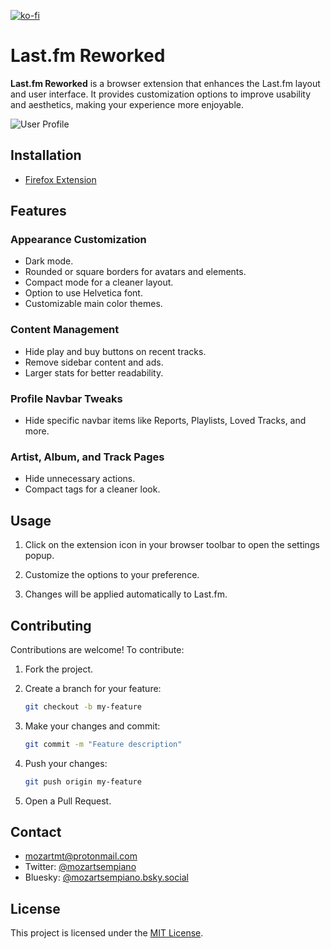 [![ko-fi](https://ko-fi.com/img/githubbutton_sm.svg)](https://ko-fi.com/V7V81FVVVI)

# Last.fm Reworked

**Last.fm Reworked** is a browser extension that enhances the Last.fm layout and user interface. It provides customization options to improve usability and aesthetics, making your experience more enjoyable.

![User Profile](https://i.imgur.com/6rePnVf.png)

## Installation

- [Firefox Extension](https://addons.mozilla.org/firefox/addon/last-fm-reworked/)

## Features

### Appearance Customization

- Dark mode.
- Rounded or square borders for avatars and elements.
- Compact mode for a cleaner layout.
- Option to use Helvetica font.
- Customizable main color themes.

### Content Management

- Hide play and buy buttons on recent tracks.
- Remove sidebar content and ads.
- Larger stats for better readability.

### Profile Navbar Tweaks

- Hide specific navbar items like Reports, Playlists, Loved Tracks, and more.

### Artist, Album, and Track Pages

- Hide unnecessary actions.
- Compact tags for a cleaner look.

## Usage

1. Click on the extension icon in your browser toolbar to open the settings popup.

2. Customize the options to your preference.

3. Changes will be applied automatically to Last.fm.

## Contributing

Contributions are welcome! To contribute:

1. Fork the project.

2. Create a branch for your feature:

   ```bash
   git checkout -b my-feature
   ```

3. Make your changes and commit:

   ```bash
   git commit -m "Feature description"
   ```

4. Push your changes:

   ```bash
   git push origin my-feature
   ```

5. Open a Pull Request.

## Contact

- [mozartmt@protonmail.com](mailto:mozartmt@protonmail.com)
- Twitter: [@mozartsempiano](https://twitter.com/mozartsempiano)
- Bluesky: [@mozartsempiano.bsky.social](https://bsky.app/profile/mozartsempiano.bsky.social)

## License

This project is licensed under the [MIT License](LICENSE).

